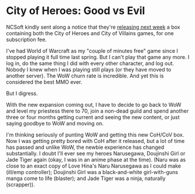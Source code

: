 # City of Heroes: Good vs Evil

NCSoft kindly sent along a notice that they're [releasing next week](http://www.cityofheroes.com/store/goodversusevil/ "City of Heroes - Good vs Evil") a box containing both the City of Heroes and City of Villains games, for one subscription fee.

I've had World of Warcraft as my "couple of minutes free" game since I stopped playing it full time last spring. But I can't play that game any more. I log in, do the same thing I did with every other character, and log out. Nobody I knew when I was playing still plays (or they have moved to another server). The WoW churn rate is incredible. And yet this is considered the best MMO ever.

But I digress.

With the new expansion coming out, I have to decide to go back to WoW and level my priestess there to 70, join a non-dead guild and spend another three or four months getting current and seeing the new content, or just saying goodbye to WoW and moving on.

I'm thinking seriously of punting WoW and getting this new CoH/CoV box. Now I was getting pretty bored with CoH after it released, but a lot of time has passed and unlike WoW, the newbie experience has changed substantially. I doubt I'll ever see my heroes Narusegawa, Doujinshi Girl or Jade Tiger again (okay, I was in an anime phase at the time). (Naru was as close to an exact copy of Love Hina's Naru Narusegawa as I could make (ill/emp controller); Doujinshi Girl was a black-and-white girl-with-guns manga come to life (blaster); and Jade Tiger was a ninja, naturally (scrapper)).
